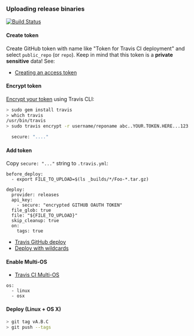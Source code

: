 ### Uploading release binaries

[![Build Status](https://travis-ci.org/forexample/github-binary-release.svg)](https://travis-ci.org/forexample/github-binary-release/builds)

#### Create token

Create GitHub token with name like "Token for Travis CI deployment" and select `public_repo` (or `repo`). Keep in mind that this token is a **private sensitive** data! See:
  * [Creating an access token](https://help.github.com/articles/creating-an-access-token-for-command-line-use)

#### Encrypt token

[Encrypt your token](http://docs.travis-ci.com/user/encryption-keys) using Travis CLI:

```bash
> sudo gem install travis
> which travis
/usr/bin/travis
> sudo travis encrypt -r username/reponame abc..YOUR.TOKEN.HERE...123

  secure: "...."
```

#### Add token

Copy `secure: "..."` string to `.travis.yml`:

```
before_deploy:
  - export FILE_TO_UPLOAD=$(ls _builds/*/Foo-*.tar.gz)

deploy:
  provider: releases
  api_key:
    - secure: "encrypted GITHUB OAUTH TOKEN"
  file_glob: true
  file: "${FILE_TO_UPLOAD}"
  skip_cleanup: true
  on:
    tags: true
```

* [Travis GitHub deploy](http://docs.travis-ci.com/user/deployment/releases/)
* [Deploy with wildcards](http://stackoverflow.com/a/28579635/2288008)

#### Enable Multi-OS

* [Travis CI Multi-OS](http://docs.travis-ci.com/user/multi-os/)

```
os:
  - linux
  - osx
```

#### Deploy (Linux + OS X)

```bash
> git tag vA.B.C
> git push --tags
```
